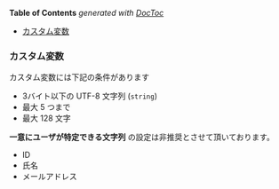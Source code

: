 <!-- START doctoc generated TOC please keep comment here to allow auto update -->
<!-- DON'T EDIT THIS SECTION, INSTEAD RE-RUN doctoc TO UPDATE -->
**Table of Contents**  *generated with [DocToc](https://github.com/thlorenz/doctoc)*

- [カスタム変数](#%E3%82%AB%E3%82%B9%E3%82%BF%E3%83%A0%E5%A4%89%E6%95%B0)

<!-- END doctoc generated TOC please keep comment here to allow auto update -->

### カスタム変数

カスタム変数には下記の条件があります

- 3バイト以下の UTF-8 文字列 (`string`)
- 最大 5 つまで
- 最大 128 文字

**一意にユーザが特定できる文字列** の設定は非推奨とさせて頂いております。

- ID
- 氏名
- メールアドレス

